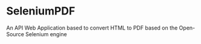 # SeleniumPDF
An API Web Application based to convert HTML to PDF based on the Open-Source Selenium engine 
